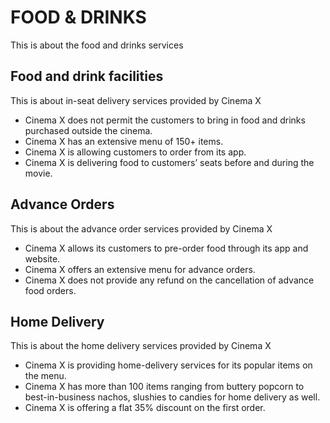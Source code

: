 # FOOD & DRINKS

This is about the food and drinks services

## Food and drink facilities

This is about in-seat delivery services provided by Cinema X

- Cinema X does not permit the customers to bring in food and drinks purchased outside the cinema.
- Cinema X has an extensive menu of 150+ items.
- Cinema X is allowing customers to order from its app.
- Cinema X is delivering food to customers’ seats before and during the movie.

## Advance Orders

This is about the advance order services provided by Cinema X

- Cinema X allows its customers to pre-order food through its app and website.
- Cinema X offers an extensive menu for advance orders.
- Cinema X does not provide any refund on the cancellation of advance food orders.

## Home Delivery

This is about the home delivery services provided by Cinema X

- Cinema X is providing home-delivery services for its popular items on the menu.
- Cinema X has more than 100 items ranging from buttery popcorn to best-in-business nachos, slushies to candies for home delivery as well.
- Cinema X is offering a flat 35% discount on the first order.